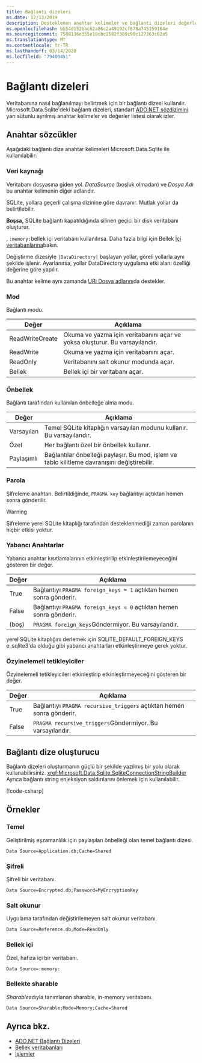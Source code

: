 ```yaml
---
title: Bağlantı dizeleri
ms.date: 12/13/2019
description: Desteklenen anahtar kelimeler ve bağlantı dizeleri değerleri.
ms.openlocfilehash: bb54d152bac62a86c2a49192cf678a745159164e
ms.sourcegitcommit: 7588136e355e10cbc2582f389c90c127363c02a5
ms.translationtype: MT
ms.contentlocale: tr-TR
ms.lasthandoff: 03/14/2020
ms.locfileid: "79400451"
---
```

# <a name="connection-strings"></a>Bağlantı dizeleri

Veritabanına nasıl bağlanılmayı belirtmek için bir bağlantı dizesi kullanılır. Microsoft.Data.Sqlite'deki bağlantı dizeleri, standart [ADO.NET sözdizimini](../../../framework/data/adonet/connection-strings.md) yarı sütunlu ayrılmış anahtar kelimeler ve değerler listesi olarak izler.

## <a name="keywords"></a>Anahtar sözcükler

Aşağıdaki bağlantı dize anahtar kelimeleri Microsoft.Data.Sqlite ile kullanılabilir:

### <a name="data-source"></a>Veri kaynağı

Veritabanı dosyasına giden yol. *DataSource* (boşluk olmadan) ve *Dosya Adı* bu anahtar kelimenin diğer adlarıdır.

SQLite, yollara geçerli çalışma dizinine göre davranır. Mutlak yollar da belirtilebilir.

**Boşsa,** SQLite bağlantı kapatıldığında silinen geçici bir disk veritabanı oluşturur.

, `:memory:`bellek içi veritabanı kullanılırsa. Daha fazla bilgi için Bellek [İçi veritabanlarına](in-memory-databases.md)bakın.

Değiştirme dizesiyle `|DataDirectory|` başlayan yollar, göreli yollarla aynı şekilde işlenir. Ayarlanırsa, yollar DataDirectory uygulama etki alanı özelliği değerine göre yapılır.

Bu anahtar kelime aynı zamanda [URI Dosya adlarını](https://www.sqlite.org/uri.html)da destekler.

### <a name="mode"></a>Mod

Bağlantı modu.

| Değer           | Açıklama                                                                                        |
| --------------- | -------------------------------------------------------------------------------------------------- |
| ReadWriteCreate | Okuma ve yazma için veritabanını açar ve yoksa oluşturur. Bu varsayılandır. |
| ReadWrite       | Okuma ve yazma için veritabanını açar.                                                        |
| ReadOnly        | Veritabanını salt okunur modunda açar.                                                              |
| Bellek          | Bellek içi bir veritabanı açar.                                                                       |

### <a name="cache"></a>Önbellek

Bağlantı tarafından kullanılan önbelleğe alma modu.

| Değer   | Açıklama                                                                                    |
| ------- | ---------------------------------------------------------------------------------------------- |
| Varsayılan | Temel SQLite kitaplığın varsayılan modunu kullanır. Bu varsayılandır.                   |
| Özel | Her bağlantı özel bir önbellek kullanır.                                                          |
| Paylaşımlı  | Bağlantılar önbelleği paylaşır. Bu mod, işlem ve tablo kilitleme davranışını değiştirebilir. |

### <a name="password"></a>Parola

Şifreleme anahtarı. Belirtildiğinde, `PRAGMA key` bağlantıyı açtıktan hemen sonra gönderilir.

> [!WARNING]
> Şifreleme yerel SQLite kitaplığı tarafından desteklenmediği zaman parolanın hiçbir etkisi yoktur.

### <a name="foreign-keys"></a>Yabancı Anahtarlar

Yabancı anahtar kısıtlamalarının etkinleştirilip etkinleştirilemeyeceğini gösteren bir değer.

| Değer   | Açıklama
| ------- | --- |
| True    | Bağlantıyı `PRAGMA foreign_keys = 1` açtıktan hemen sonra gönderir.
| False   | Bağlantıyı `PRAGMA foreign_keys = 0` açtıktan hemen sonra gönderir.
| (boş) | `PRAGMA foreign_keys`Göndermiyor. Bu varsayılandır. |

yerel SQLite kitaplığını derlemek için SQLITE_DEFAULT_FOREIGN_KEYS e_sqlite3'da olduğu gibi yabancı anahtarları etkinleştirmeye gerek yoktur.

### <a name="recursive-triggers"></a>Özyinelemeli tetikleyiciler

Özyinelemeli tetikleyicileri etkinleştirip etkinleştirmeyeceğini gösteren bir değer.

| Değer | Açıklama                                                                 |
| ----- | --------------------------------------------------------------------------- |
| True  | Bağlantıyı `PRAGMA recursive_triggers` açtıktan hemen sonra gönderir. |
| False | `PRAGMA recursive_triggers`Göndermiyor. Bu varsayılandır.              |

## <a name="connection-string-builder"></a>Bağlantı dize oluşturucu

Bağlantı dizeleri oluşturmanın güçlü bir şekilde yazılmış bir yolu olarak kullanabilirsiniz. <xref:Microsoft.Data.Sqlite.SqliteConnectionStringBuilder> Ayrıca bağlantı string enjeksiyon saldırılarını önlemek için kullanılabilir.

[!code-csharp[](../../../../samples/snippets/standard/data/sqlite/EncryptionSample/Program.cs?name=snippet_ConnectionStringBuilder)]

## <a name="examples"></a>Örnekler

### <a name="basic"></a>Temel

Geliştirilmiş eşzamanlılık için paylaşılan önbelleği olan temel bağlantı dizesi.

```ConnectionString
Data Source=Application.db;Cache=Shared
```

### <a name="encrypted"></a>Şifreli

Şifreli bir veritabanı.

```ConnectionString
Data Source=Encrypted.db;Password=MyEncryptionKey
```

### <a name="read-only"></a>Salt okunur

Uygulama tarafından değiştirilemeyen salt okunur veritabanı.

```ConnectionString
Data Source=Reference.db;Mode=ReadOnly
```

### <a name="in-memory"></a>Bellek içi

Özel, hafıza içi bir veritabanı.

```ConnectionString
Data Source=:memory:
```

### <a name="sharable-in-memory"></a>Bellekte sharable

*Sharable*adıyla tanımlanan sharable, in-memory veritabanı.

```ConnectionString
Data Source=Sharable;Mode=Memory;Cache=Shared
```

## <a name="see-also"></a>Ayrıca bkz.

* [ADO.NET Bağlantı Dizeleri](../../../framework/data/adonet/connection-strings.md)
* [Bellek veritabanları](in-memory-databases.md)
* [İşlemler](transactions.md)

